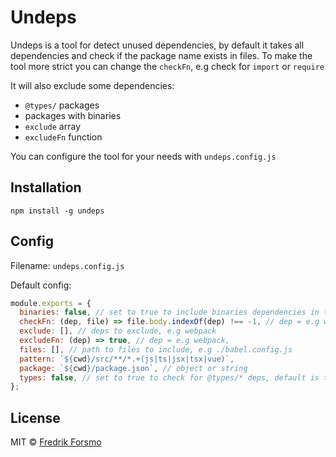 # Undeps

Undeps is a tool for detect unused dependencies, by default it takes all dependencies and check if the package name exists in files. To make the tool more strict you can change the `checkFn`, e.g check for `import` or `require`

It will also exclude some dependencies:

- `@types/` packages
- packages with binaries
- `exclude` array
- `excludeFn` function

You can configure the tool for your needs with `undeps.config.js`

## Installation

```
npm install -g undeps
```

## Config

Filename: `undeps.config.js`

Default config:

```js
module.exports = {
  binaries: false, // set to true to include binaries dependencies in the search, default is to ignore
  checkFn: (dep, file) => file.body.indexOf(dep) !== -1, // dep = e.g webpack, file = { name, path, body }
  exclude: [], // deps to exclude, e.g webpack
  excludeFn: (dep) => true, // dep = e.g webpack,
  files: [], // path to files to include, e.g ./babel.config.js
  pattern: `${cwd}/src/**/*.+(js|ts|jsx|tsx|vue)`,
  package: `${cwd}/package.json`, // object or string
  types: false, // set to true to check for @types/* deps, default is to ignore
};
```

## License

MIT © [Fredrik Forsmo](https://github.com/frozzare)
